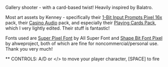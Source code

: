 Gallery shooter - with a card-based twist! 
Heavily inspired by Balatro.

Most art assets by Kenney - specifically their [1-Bit Input Prompts Pixel 16x](https://kenney.nl/assets/1-bit-input-prompts-pixel-16) pack, their [Casino Audio](https://kenney.nl/assets/casino-audio) pack, and especially their [Playing Cards Pack](https://kenney.nl/assets/playing-cards-pack), which I very lightly edited. Their stuff is fantastic!

Fonts used are [Super Pixel Font](https://www.fontspace.com/super-pixel-font-f112028) by All Super Font and [Shape Bit Font Pixel](https://www.fontspace.com/shape-bit-font-f103098) by ahweproject, both of which are fine for noncommercial/personal use. Thank you very much!

 ** CONTROLS: A/D or </> to move your player character, [SPACE] to fire
